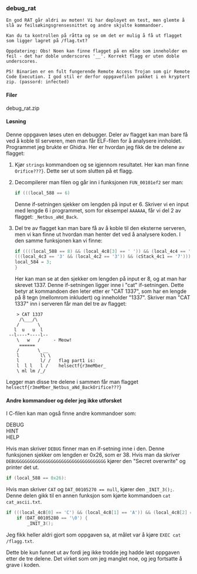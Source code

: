 ### debug_rat
```
En god RAT går aldri av moten! Vi har deployet en test, men glemte å slå av feilsøkingsgrensesnittet og andre skjulte kommandoer.

Kan du ta kontrollen på råtta og se om det er mulig å få ut flagget som ligger lagret på /flag.txt?

Oppdatering: Obs! Noen kan finne flagget på en måte som inneholder en feil - det har doble underscores '__'. Korrekt flagg er uten doble underscores.

PS! Binarien er en fult fungerende Remote Access Trojan som gir Remote Code Execution. I god stil er derfor oppgavefilen pakket i en kryptert zip. (passord: infected)
```

#### Filer
debug_rat.zip

#### Løsning
Denne oppgaven løses uten en debugger. Deler av flagget kan man bare få ved å koble til serveren, men man får ELF-filen for å analysere innholdet. Programmet jeg brukte er Ghidra. Her er hvordan jeg fikk de tre delene av flagget:

1. Kjør `strings` kommandoen og se igjennom resultatet. Her kan man finne `Orifice???}`.  Dette ser ut som slutten på et flagg.

2. Decompilerer man filen og går inn i funksjonen `FUN_00101ef2` ser man: 
    ```c
    if (((local_588 == 6)
    ```
    Denne if-setningen sjekker om lengden på input er 6. Skriver vi en input med lengde 6 i programmet, som for eksempel `AAAAAA`, får vi del 2 av flagget: `_Netbus_aNd_Back`.

3. Del tre av flagget kan man bare få av å koble til den eksterne serveren, men vi kan finne ut hvordan man henter det ved å analysere koden. I den samme funksjonen kan vi finne:
    ```c
    if ((((local_588 == 8) && (local_4c8[3] == ' ')) && (local_4c4 == '1')) &&
    (((local_4c3 == '3' && (local_4c2 == '3')) && (cStack_4c1 == '7')))) {
    local_584 = 3;
    }
    ```
    Her kan man se at den sjekker om lengden på input er 8, og at man har skrevet 1337. Denne if-setningen ligger inne i "cat" if-setningen. Dette betyr at kommandoen den leter etter er "CAT 1337", som har en lengde på 8 tegn (mellomrom inkludert) og inneholder "1337". Skriver man "CAT 1337" inn i serveren får man del tre av flagget:

```
    > CAT 1337
     /\___/\
    /       \
   l  u   u  l
 --l----*----l--
    \   w   /     - Meow!
     ======
    /       \ __    
    l        l\ \   
    l        l/ /   flag part1 is:
    l  l l   l /    helsectf{r3meMber_
    \ ml lm /_/
```
Legger man disse tre delene i sammen får man flagget `helsectf{r3meMber_Netbus_aNd_BackOrifice???}`

#### Andre kommandoer og deler jeg ikke utforsket
I C-filen kan man også finne andre kommandoer som:

DEBUG \
HINT \
HELP

Hvis man skriver `DEBUG` finner man en if-setning inne i den. Denne funksjonen sjekker om lengden er 0x26, som er 38. Hvis man da skriver `DEBUGGGGGGGGGGGGGGGGGGGGGGGGGGGGGGGGGG` kjører den "Secret overwrite" og printer det ut.
```c
if (local_588 == 0x26):
```
		
Hvis man skriver `CAT` og `DAT_00105270 == null`, kjører den `_INIT_3();`. Denne delen gikk til en annen funksjon som kjørte kommandoen `cat cat_ascii.txt`.
```c
if (((local_4c8[0] == 'C') && (local_4c8[1] == 'A')) && (local_4c8[2] == 'T')) {
	if (DAT_00105280 == '\0') {
  		_INIT_3();
```
Jeg fikk heller aldri gjort som oppgaven sa, at målet var å kjøre `EXEC cat /flagg.txt`.

Dette ble kun funnet ut av fordi jeg ikke trodde jeg hadde løst oppgaven etter de tre delene. Det virket som om jeg manglet noe, og jeg fortsatte å grave i koden.

